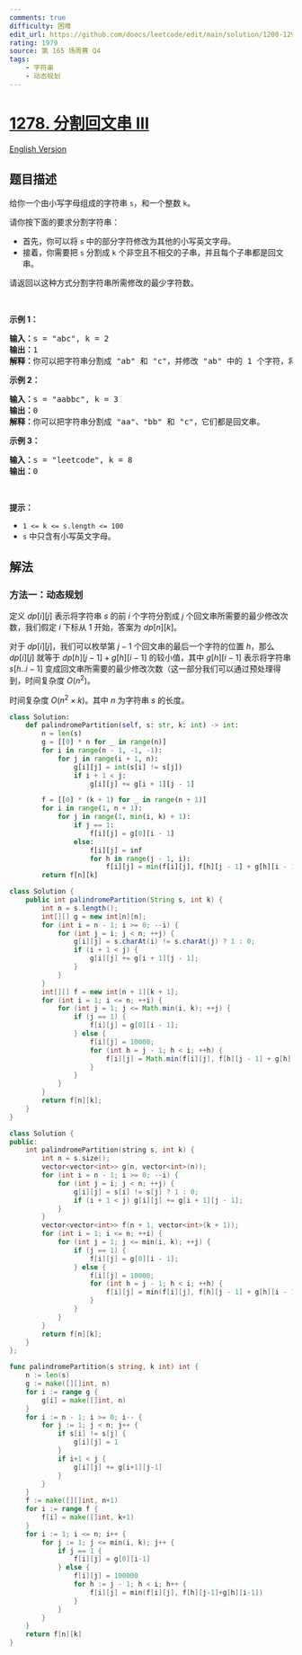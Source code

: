 ```yaml
---
comments: true
difficulty: 困难
edit_url: https://github.com/doocs/leetcode/edit/main/solution/1200-1299/1278.Palindrome%20Partitioning%20III/README.md
rating: 1979
source: 第 165 场周赛 Q4
tags:
    - 字符串
    - 动态规划
---
```


# [1278. 分割回文串 III](https://leetcode.cn/problems/palindrome-partitioning-iii)

[English Version](/solution/1200-1299/1278.Palindrome%20Partitioning%20III/README_EN.md)

## 题目描述

<!-- 这里写题目描述 -->

<p>给你一个由小写字母组成的字符串&nbsp;<code>s</code>，和一个整数&nbsp;<code>k</code>。</p>

<p>请你按下面的要求分割字符串：</p>

<ul>
	<li>首先，你可以将&nbsp;<code>s</code>&nbsp;中的部分字符修改为其他的小写英文字母。</li>
	<li>接着，你需要把&nbsp;<code>s</code>&nbsp;分割成&nbsp;<code>k</code>&nbsp;个非空且不相交的子串，并且每个子串都是回文串。</li>
</ul>

<p>请返回以这种方式分割字符串所需修改的最少字符数。</p>

<p>&nbsp;</p>

<p><strong>示例 1：</strong></p>

<pre><strong>输入：</strong>s = &quot;abc&quot;, k = 2
<strong>输出：</strong>1
<strong>解释：</strong>你可以把字符串分割成 &quot;ab&quot; 和 &quot;c&quot;，并修改 &quot;ab&quot; 中的 1 个字符，将它变成回文串。
</pre>

<p><strong>示例 2：</strong></p>

<pre><strong>输入：</strong>s = &quot;aabbc&quot;, k = 3
<strong>输出：</strong>0
<strong>解释：</strong>你可以把字符串分割成 &quot;aa&quot;、&quot;bb&quot; 和 &quot;c&quot;，它们都是回文串。</pre>

<p><strong>示例 3：</strong></p>

<pre><strong>输入：</strong>s = &quot;leetcode&quot;, k = 8
<strong>输出：</strong>0
</pre>

<p>&nbsp;</p>

<p><strong>提示：</strong></p>

<ul>
	<li><code>1 &lt;= k &lt;= s.length &lt;= 100</code></li>
	<li><code>s</code>&nbsp;中只含有小写英文字母。</li>
</ul>

## 解法

### 方法一：动态规划

定义 $dp[i][j]$ 表示将字符串 $s$ 的前 $i$ 个字符分割成 $j$ 个回文串所需要的最少修改次数，我们假定 $i$ 下标从 $1$ 开始，答案为 $dp[n][k]$。

对于 $dp[i][j]$，我们可以枚举第 $j-1$ 个回文串的最后一个字符的位置 $h$，那么 $dp[i][j]$ 就等于 $dp[h][j-1] + g[h][i-1]$ 的较小值，其中 $g[h][i-1]$ 表示将字符串 $s[h..i-1]$ 变成回文串所需要的最少修改次数（这一部分我们可以通过预处理得到，时间复杂度 $O(n^2)$。

时间复杂度 $O(n^2\times k)$。其中 $n$ 为字符串 $s$ 的长度。

<!-- tabs:start -->

```python
class Solution:
    def palindromePartition(self, s: str, k: int) -> int:
        n = len(s)
        g = [[0] * n for _ in range(n)]
        for i in range(n - 1, -1, -1):
            for j in range(i + 1, n):
                g[i][j] = int(s[i] != s[j])
                if i + 1 < j:
                    g[i][j] += g[i + 1][j - 1]

        f = [[0] * (k + 1) for _ in range(n + 1)]
        for i in range(1, n + 1):
            for j in range(1, min(i, k) + 1):
                if j == 1:
                    f[i][j] = g[0][i - 1]
                else:
                    f[i][j] = inf
                    for h in range(j - 1, i):
                        f[i][j] = min(f[i][j], f[h][j - 1] + g[h][i - 1])
        return f[n][k]
```

```java
class Solution {
    public int palindromePartition(String s, int k) {
        int n = s.length();
        int[][] g = new int[n][n];
        for (int i = n - 1; i >= 0; --i) {
            for (int j = i; j < n; ++j) {
                g[i][j] = s.charAt(i) != s.charAt(j) ? 1 : 0;
                if (i + 1 < j) {
                    g[i][j] += g[i + 1][j - 1];
                }
            }
        }
        int[][] f = new int[n + 1][k + 1];
        for (int i = 1; i <= n; ++i) {
            for (int j = 1; j <= Math.min(i, k); ++j) {
                if (j == 1) {
                    f[i][j] = g[0][i - 1];
                } else {
                    f[i][j] = 10000;
                    for (int h = j - 1; h < i; ++h) {
                        f[i][j] = Math.min(f[i][j], f[h][j - 1] + g[h][i - 1]);
                    }
                }
            }
        }
        return f[n][k];
    }
}
```

```cpp
class Solution {
public:
    int palindromePartition(string s, int k) {
        int n = s.size();
        vector<vector<int>> g(n, vector<int>(n));
        for (int i = n - 1; i >= 0; --i) {
            for (int j = i; j < n; ++j) {
                g[i][j] = s[i] != s[j] ? 1 : 0;
                if (i + 1 < j) g[i][j] += g[i + 1][j - 1];
            }
        }
        vector<vector<int>> f(n + 1, vector<int>(k + 1));
        for (int i = 1; i <= n; ++i) {
            for (int j = 1; j <= min(i, k); ++j) {
                if (j == 1) {
                    f[i][j] = g[0][i - 1];
                } else {
                    f[i][j] = 10000;
                    for (int h = j - 1; h < i; ++h) {
                        f[i][j] = min(f[i][j], f[h][j - 1] + g[h][i - 1]);
                    }
                }
            }
        }
        return f[n][k];
    }
};
```

```go
func palindromePartition(s string, k int) int {
	n := len(s)
	g := make([][]int, n)
	for i := range g {
		g[i] = make([]int, n)
	}
	for i := n - 1; i >= 0; i-- {
		for j := 1; j < n; j++ {
			if s[i] != s[j] {
				g[i][j] = 1
			}
			if i+1 < j {
				g[i][j] += g[i+1][j-1]
			}
		}
	}
	f := make([][]int, n+1)
	for i := range f {
		f[i] = make([]int, k+1)
	}
	for i := 1; i <= n; i++ {
		for j := 1; j <= min(i, k); j++ {
			if j == 1 {
				f[i][j] = g[0][i-1]
			} else {
				f[i][j] = 100000
				for h := j - 1; h < i; h++ {
					f[i][j] = min(f[i][j], f[h][j-1]+g[h][i-1])
				}
			}
		}
	}
	return f[n][k]
}
```

<!-- tabs:end -->

<!-- end -->
